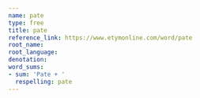 ```yaml
---
name: pate
type: free
title: pate
reference_link: https://www.etymonline.com/word/pate
root_name: 
root_language: 
denotation: 
word_sums:
- sum: 'Pate + '
  respelling: pate
---
```

